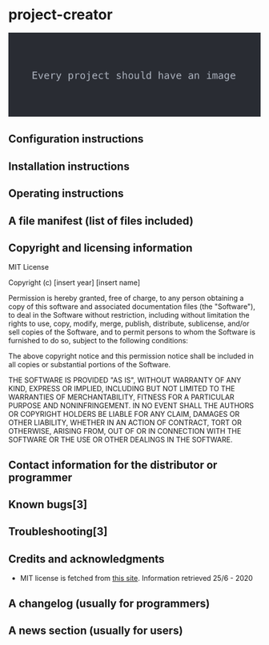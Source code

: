 # project-creator
![Image example](res/img/fstimg.png)

## Configuration instructions

## Installation instructions

## Operating instructions

## A file manifest (list of files included)



## Copyright and licensing information



MIT License

Copyright (c) [insert year] [insert name]

Permission is hereby granted, free of charge, to any person obtaining a copy
of this software and associated documentation files (the "Software"), to deal
in the Software without restriction, including without limitation the rights
to use, copy, modify, merge, publish, distribute, sublicense, and/or sell
copies of the Software, and to permit persons to whom the Software is
furnished to do so, subject to the following conditions:

The above copyright notice and this permission notice shall be included in all
copies or substantial portions of the Software.

THE SOFTWARE IS PROVIDED "AS IS", WITHOUT WARRANTY OF ANY KIND, EXPRESS OR
IMPLIED, INCLUDING BUT NOT LIMITED TO THE WARRANTIES OF MERCHANTABILITY,
FITNESS FOR A PARTICULAR PURPOSE AND NONINFRINGEMENT. IN NO EVENT SHALL THE
AUTHORS OR COPYRIGHT HOLDERS BE LIABLE FOR ANY CLAIM, DAMAGES OR OTHER
LIABILITY, WHETHER IN AN ACTION OF CONTRACT, TORT OR OTHERWISE, ARISING FROM,
OUT OF OR IN CONNECTION WITH THE SOFTWARE OR THE USE OR OTHER DEALINGS IN THE
SOFTWARE.

## Contact information for the distributor or programmer

## Known bugs[3]

## Troubleshooting[3]

## Credits and acknowledgments

- MIT license is fetched from [this site](https://choosealicense.com/licenses/mit/). Information retrieved 25/6 - 2020

## A changelog (usually for programmers)

## A news section (usually for users)
